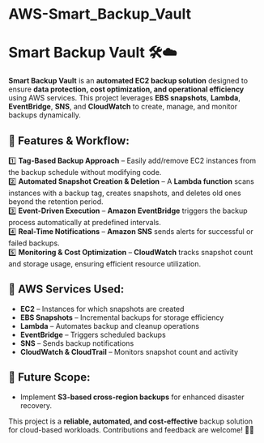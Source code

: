 # AWS-Smart_Backup_Vault
# **Smart Backup Vault** 🛠️☁️  

**Smart Backup Vault** is an **automated EC2 backup solution** designed to ensure **data protection, cost optimization, and operational efficiency** using AWS services. This project leverages **EBS snapshots**, **Lambda**, **EventBridge**, **SNS**, and **CloudWatch** to create, manage, and monitor backups dynamically.  

## **🚀 Features & Workflow:**  
1️⃣ **Tag-Based Backup Approach** – Easily add/remove EC2 instances from the backup schedule without modifying code.  
2️⃣ **Automated Snapshot Creation & Deletion** – A **Lambda function** scans instances with a backup tag, creates snapshots, and deletes old ones beyond the retention period.  
3️⃣ **Event-Driven Execution** – **Amazon EventBridge** triggers the backup process automatically at predefined intervals.  
4️⃣ **Real-Time Notifications** – **Amazon SNS** sends alerts for successful or failed backups.  
5️⃣ **Monitoring & Cost Optimization** – **CloudWatch** tracks snapshot count and storage usage, ensuring efficient resource utilization.  

## **🔧 AWS Services Used:**  
- **EC2** – Instances for which snapshots are created  
- **EBS Snapshots** – Incremental backups for storage efficiency  
- **Lambda** – Automates backup and cleanup operations  
- **EventBridge** – Triggers scheduled backups  
- **SNS** – Sends backup notifications  
- **CloudWatch & CloudTrail** – Monitors snapshot count and activity  

## **📌 Future Scope:**  
- Implement **S3-based cross-region backups** for enhanced disaster recovery.  

This project is a **reliable, automated, and cost-effective** backup solution for cloud-based workloads. Contributions and feedback are welcome! 🚀💡  
